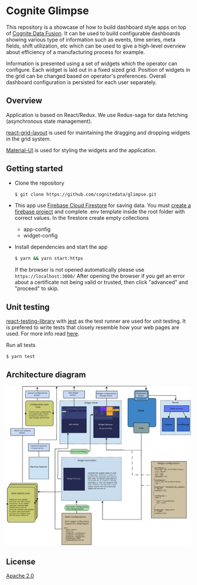 # Cognite Glimpse

This repository is a showcase of how to build dashboard style apps on top of [Cognite Data Fusion](https://cognite.com/cognite/cognite-data-fusion/developers/). It can be used to build configurable dashboards showing various type of information such as events, time series, meta fields, shift utilization, etc which can be used to give a high-level overview about efficiency of a manufacturing process for example.

Information is presented using a set of widgets which the operator can configure. Each widget is laid out in a fixed sized grid. Position of widgets in the grid can be changed based on operator's preferences. Overall dashboard configuration is persisted for each user separately.

## Overview

Application is based on React/Redux. We use Redux-saga for data fetching (asynchronous state management).

[react-grid-layout](https://github.com/STRML/react-grid-layout) is used for maintaining the dragging and dropping widgets in the grid system.

[Material-UI](https://material-ui.com/) is used for styling the widgets and the application.

## Getting started

- Clone the repository
  ```bash
  $ git clone https://github.com/cognitedata/glimpse.git
  ```
- This app use [Firebase Cloud Firestore](https://firebase.google.com/docs/firestore) for saving data. You must [create a firebase project](https://firebase.google.com/docs/firestore/quickstart) and complete .env template inside the root folder with correct values. In the firestore create empty collections

  - app-config
  - widget-config

- Install dependencies and start the app
  ```bash
  $ yarn && yarn start:https
  ```
  If the browser is not opened automatically please use `https://localhost:3000/`
  After opening the browser if you get an error about a certificate not being valid or trusted, then click "advanced" and "proceed" to skip.

## Unit testing

[react-testing-library](https://testing-library.com/docs/react-testing-library/intro) with [jest](https://jestjs.io/) as the test runner are used for unit testing. It is prefered to write tests that closely resemble how your web pages are used. For more info read [here](https://testing-library.com/docs/guiding-principles).

Run all tests

```bash
$ yarn test
```

## Architecture diagram

![architecture Diagram](src/assets/architectureDiagram/architecture-diagram.png)

## License

[Apache 2.0](https://www.apache.org/licenses/LICENSE-2.0)
